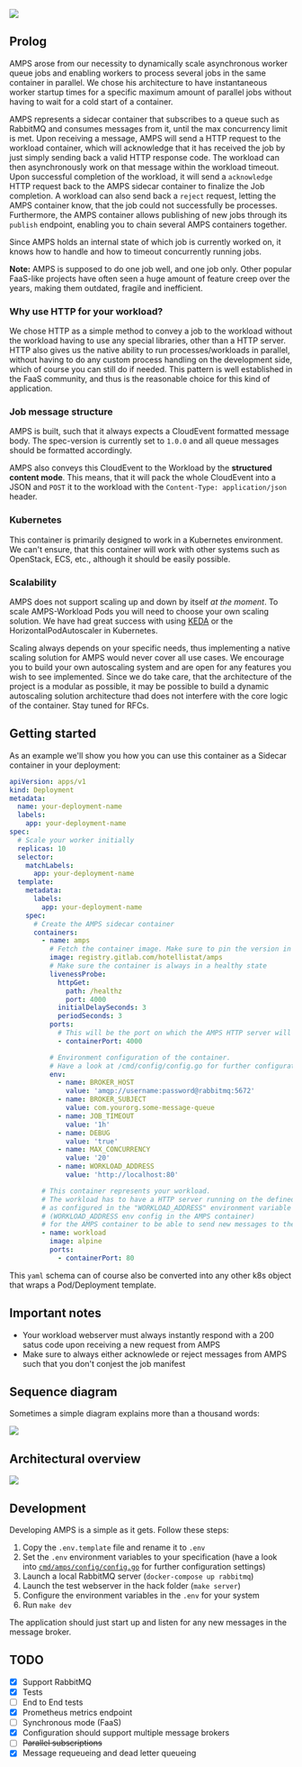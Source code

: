 ![](assets/repository-hero.png)

## Prolog

AMPS arose from our necessity to dynamically scale asynchronous worker queue jobs
and enabling workers to process several jobs in the same container in parallel.
We chose his architecture to have instantaneous worker startup times for a specific maximum amount of parallel jobs without having to wait for a cold start of a container.

AMPS represents a sidecar container that subscribes to a queue such as RabbitMQ and consumes
messages from it, until the max concurrency limit is met. Upon receiving a message, AMPS
will send a HTTP request to the workload container, which will acknowledge that it has received the job by just simply sending back a valid HTTP response code.
The workload can then asynchronously work on that message within the workload timeout.
Upon successful completion of the workload, it will send a `acknowledge` HTTP request back to the AMPS
sidecar container to finalize the Job completion. A workload can also send back a `reject` request, letting the AMPS container know, that the job could not successfully be processes.
Furthermore, the AMPS container allows publishing of new jobs through its `publish` endpoint, enabling you to chain several AMPS containers together.

Since AMPS holds an internal state of which job is currently worked on, it knows how to handle and how to timeout concurrently running jobs.

**Note:** AMPS is supposed to do one job well, and one job only. Other popular FaaS-like projects have often seen a huge amount of feature creep over the years, making them outdated, fragile and inefficient.

### Why use HTTP for your workload?

We chose HTTP as a simple method to convey a job to the workload without the workload having to use any special libraries,
other than a HTTP server. HTTP also gives us the native ability to run processes/workloads in parallel, without having to do
any custom process handling on the development side, which of course you can still do if needed.
This pattern is well established in the FaaS community, and thus is the reasonable choice for this kind of application.

### Job message structure

AMPS is built, such that it always expects a CloudEvent formatted message body. The spec-version is currently set to `1.0.0`
and all queue messages should be formatted accordingly.

AMPS also conveys this CloudEvent to the Workload by the **structured content mode**.
This means, that it will pack the whole CloudEvent into a JSON and `POST` it to the workload with the `Content-Type: application/json` header.

### Kubernetes

This container is primarily designed to work in a Kubernetes environment. We can't ensure, that this container will work with other
systems such as OpenStack, ECS, etc., although it should be easily possible.

### Scalability

AMPS does not support scaling up and down by itself _at the moment_. To scale AMPS-Workload Pods you will need to choose your own
scaling solution. We have had great success with using [KEDA](https://keda.sh/) or the HorizontalPodAutoscaler in Kubernetes.

Scaling always depends on your specific needs, thus implementing a native scaling solution for AMPS would never cover all use cases. We encourage you to build your own autoscaling system and are open for any features you wish to see implemented. Since we do take care, that the architecture of the project is a modular as possible, it may be possible to build a dynamic autoscaling solution architecture thad does not interfere with the core logic of the container. Stay tuned for RFCs.

## Getting started

As an example we'll show you how you can use this container as a Sidecar container in your deployment:

```yaml
apiVersion: apps/v1
kind: Deployment
metadata:
  name: your-deployment-name
  labels:
    app: your-deployment-name
spec:
  # Scale your worker initially
  replicas: 10
  selector:
    matchLabels:
      app: your-deployment-name
  template:
    metadata:
      labels:
        app: your-deployment-name
    spec:
      # Create the AMPS sidecar container
      containers:
        - name: amps
          # Fetch the container image. Make sure to pin the version in production
          image: registry.gitlab.com/hotellistat/amps
          # Make sure the container is always in a healthy state
          livenessProbe:
            httpGet:
              path: /healthz
              port: 4000
            initialDelaySeconds: 3
            periodSeconds: 3
          ports:
            # This will be the port on which the AMPS HTTP server will run on. The port is hardcoded to 4000 for now
            - containerPort: 4000

          # Environment configuration of the container.
          # Have a look at /cmd/config/config.go for further configuration details
          env:
            - name: BROKER_HOST
              value: 'amqp://username:password@rabbitmq:5672'
            - name: BROKER_SUBJECT
              value: com.yourorg.some-message-queue
            - name: JOB_TIMEOUT
              value: '1h'
            - name: DEBUG
              value: 'true'
            - name: MAX_CONCURRENCY
              value: '20'
            - name: WORKLOAD_ADDRESS
              value: 'http://localhost:80'

        # This container represents your workload.
        # The workload has to have a HTTP server running on the defined port
        # as configured in the "WORKLOAD_ADDRESS" environment variable
        # (WORKLOAD_ADDRESS env config in the AMPS container)
        # for the AMPS container to be able to send new messages to the workload.
        - name: workload
          image: alpine
          ports:
            - containerPort: 80
```

This `yaml` schema can of course also be converted into any other k8s object that wraps a Pod/Deployment template.

## Important notes

- Your workload webserver must always instantly respond with a 200 satus code upon receiving a new request from AMPS
- Make sure to always either acknowlede or reject messages from AMPS such that you don't conjest the job manifest

## Sequence diagram

Sometimes a simple diagram explains more than a thousand words:

![](assets/sequence.svg)

## Architectural overview

![](assets/architecture.png)

## Development

Developing AMPS is a simple as it gets. Follow these steps:

1. Copy the `.env.template` file and rename it to `.env`
2. Set the `.env` environment variables to your specification (have a look into [`cmd/amps/config/config.go`](/cmd/amps/config/config.go) for further configuration settings)
3. Launch a local RabbitMQ server (`docker-compose up rabbitmq`)
4. Launch the test webserver in the hack folder (`make server`)
5. Configure the environment variables in the `.env` for your system
6. Run `make dev`

The application should just start up and listen for any new messages in the message broker.

## TODO

- [x] Support RabbitMQ
- [x] Tests
- [ ] End to End tests
- [x] Prometheus metrics endpoint
- [ ] Synchronous mode (FaaS)
- [x] Configuration should support multiple message brokers
- [ ] ~~Parallel subscriptions~~
- [x] Message requeueing and dead letter queueing
